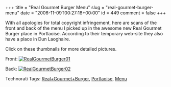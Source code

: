 +++
title = "Real Gourmet Burger Menu"
slug = "real-gourmet-burger-menu"
date = "2006-11-09T00:27:18+00:00"
id = 449
comment = false
+++

With all apologies for total copyright infringement, here are scans of the front and back of the menu I picked up in the awesome new Real Gourmet Burger place in Portlaoise. According to their temporary web-site they also have a place in Dun Laoghaire.

Click on these thumbnails for more detailed pictures.

Front:
[![RealGourmetBurger01](http://static.flickr.com/101/292656360_3929625555_m.jpg)](http://www.flickr.com/photos/bandon1/292656360/ "Photo Sharing")

Back:
[![RealGourmetBurger02](http://static.flickr.com/102/292655869_728cbfb757_m.jpg)](http://www.flickr.com/photos/bandon1/292655869/ "Photo Sharing")

<span class="technoratitag">Technorati Tags: [Real+Gourmet+Burger](http://www.technorati.com/tags/Real+Gourmet+Burger), [Portlaoise](http://www.technorati.com/tags/Portlaoise), [Menu](http://www.technorati.com/tags/Menu)</span>
